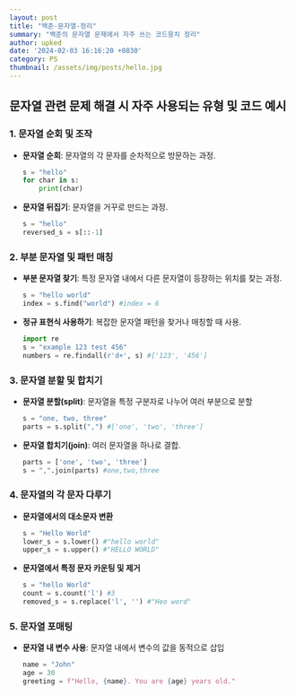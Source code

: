 ```yaml
---
layout: post
title: "백준-문자열-정리"
summary: "백준의 문자열 문제에서 자주 쓰는 코드뭉치 정리"
author: upked
date: '2024-02-03 16:16:20 +0830'
category: PS
thumbnail: /assets/img/posts/hello.jpg
---
```


## 문자열 관련 문제 해결 시 자주 사용되는 유형 및 코드 예시

### 1. 문자열 순회 및 조작

- **문자열 순회**: 문자열의 각 문자를 순차적으로 방문하는 과정.
  ```python
  s = "hello"
  for char in s:
      print(char)
  
- **문자열 뒤집기**: 문자열을 거꾸로 만드는 과정.
  ```python
  s = "hello"
  reversed_s = s[::-1]
  
### 2. 부분 문자열 및 패턴 매칭

- **부분 문자열 찾기**: 특정 문자열 내에서 다른 문자열이 등장하는 위치를 찾는 과정.
  ```python
  s = "hello world"
  index = s.find("world") #index = 6
  
- **정규 표현식 사용하기**: 복잡한 문자열 패턴을 찾거나 매칭할 때 사용.
  ```python
  import re
  s = "example 123 test 456"
  numbers = re.findall(r'd+', s) #['123', '456']
  
### 3. 문자열 분할 및 합치기

- **문자열 분할(split)**: 문자열을 특정 구분자로 나누어 여러 부분으로 분할
  ```python
  s = "one, two, three"
  parts = s.split(",") #['one', 'two', 'three']
  
- **문자열 합치기(join)**: 여러 문자열을 하나로 결합.
  ```python
  parts = ['one', 'two', 'three']
  s = ",".join(parts) #one,two,three
  
### 4. 문자열의 각 문자 다루기

- **문자열에서의 대소문자 변환**
  ```python
  s = "Hello World"
  lower_s = s.lower() #"hello world"
  upper_s = s.upper() #"HELLO WORLD"
  
- **문자열에서 특정 문자 카운팅 및 제거**
  ```python
  s = "hello World"
  count = s.count('l') #3
  removed_s = s.replace('l', '') #"Heo word"
  
### 5. 문자열 포매팅 

- **문자열 내 변수 사용**: 문자열 내에서 변수의 값을 동적으로 삽입
  ```python
  name = "John"
  age = 30
  greeting = f"Hello, {name}. You are {age} years old."
